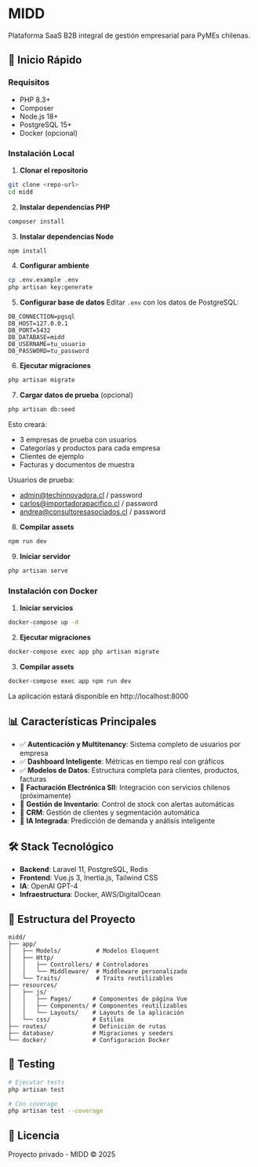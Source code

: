 # MIDD

Plataforma SaaS B2B integral de gestión empresarial para PyMEs chilenas.

## 🚀 Inicio Rápido

### Requisitos
- PHP 8.3+
- Composer
- Node.js 18+
- PostgreSQL 15+
- Docker (opcional)

### Instalación Local

1. **Clonar el repositorio**
```bash
git clone <repo-url>
cd midd
```

2. **Instalar dependencias PHP**
```bash
composer install
```

3. **Instalar dependencias Node**
```bash
npm install
```

4. **Configurar ambiente**
```bash
cp .env.example .env
php artisan key:generate
```

5. **Configurar base de datos**
Editar `.env` con los datos de PostgreSQL:
```
DB_CONNECTION=pgsql
DB_HOST=127.0.0.1
DB_PORT=5432
DB_DATABASE=midd
DB_USERNAME=tu_usuario
DB_PASSWORD=tu_password
```

6. **Ejecutar migraciones**
```bash
php artisan migrate
```

7. **Cargar datos de prueba** (opcional)
```bash
php artisan db:seed
```

Esto creará:
- 3 empresas de prueba con usuarios
- Categorías y productos para cada empresa
- Clientes de ejemplo
- Facturas y documentos de muestra

Usuarios de prueba:
- admin@techinnovadora.cl / password
- carlos@importadorapacifico.cl / password
- andrea@consultoresasociados.cl / password

8. **Compilar assets**
```bash
npm run dev
```

9. **Iniciar servidor**
```bash
php artisan serve
```

### Instalación con Docker

1. **Iniciar servicios**
```bash
docker-compose up -d
```

2. **Ejecutar migraciones**
```bash
docker-compose exec app php artisan migrate
```

3. **Compilar assets**
```bash
docker-compose exec app npm run dev
```

La aplicación estará disponible en http://localhost:8000

## 📊 Características Principales

- ✅ **Autenticación y Multitenancy**: Sistema completo de usuarios por empresa
- ✅ **Dashboard Inteligente**: Métricas en tiempo real con gráficos
- ✅ **Modelos de Datos**: Estructura completa para clientes, productos, facturas
- 🚧 **Facturación Electrónica SII**: Integración con servicios chilenos (próximamente)
- 🚧 **Gestión de Inventario**: Control de stock con alertas automáticas
- 🚧 **CRM**: Gestión de clientes y segmentación automática
- 🚧 **IA Integrada**: Predicción de demanda y análisis inteligente

## 🛠️ Stack Tecnológico

- **Backend**: Laravel 11, PostgreSQL, Redis
- **Frontend**: Vue.js 3, Inertia.js, Tailwind CSS
- **IA**: OpenAI GPT-4
- **Infraestructura**: Docker, AWS/DigitalOcean

## 📁 Estructura del Proyecto

```
midd/
├── app/
│   ├── Models/          # Modelos Eloquent
│   ├── Http/
│   │   ├── Controllers/ # Controladores
│   │   └── Middleware/  # Middleware personalizado
│   └── Traits/          # Traits reutilizables
├── resources/
│   ├── js/
│   │   ├── Pages/      # Componentes de página Vue
│   │   ├── Components/ # Componentes reutilizables
│   │   └── Layouts/    # Layouts de la aplicación
│   └── css/            # Estilos
├── routes/             # Definición de rutas
├── database/           # Migraciones y seeders
└── docker/             # Configuración Docker
```

## 🧪 Testing

```bash
# Ejecutar tests
php artisan test

# Con coverage
php artisan test --coverage
```

## 📝 Licencia

Proyecto privado - MIDD © 2025